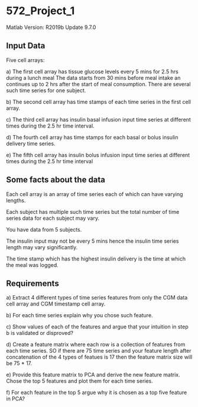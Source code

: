 # 572_Project_1

Matlab Version: R2019b Update 9.7.0

## Input Data
Five cell arrays:

a) The first cell array has tissue glucose levels every 5 mins for 2.5 hrs during a lunch meal
The data starts from 30 mins before meal intake an continues up to 2 hrs after the start of meal
consumption. There are several such time series for one subject.

b) The second cell array has time stamps of each time series in the first cell array.

c) The third cell array has insulin basal infusion input time series at different times during the 2.5
hr time interval.

d) The fourth cell array has time stamps for each basal or bolus insulin delivery time series.

e) The fifth cell array has insulin bolus infusion input time series at different times during the 2.5 hr
time interval

## Some facts about the data
Each cell array is an array of time series each of which can have varying lengths.

Each subject has multiple such time series but the total number of time series data for each subject may
vary.

You have data from 5 subjects.

The insulin input may not be every 5 mins hence the insulin time series length may vary significantly.

The time stamp which has the highest insulin delivery is the time at which the meal was logged.

## Requirements
a) Extract 4 different types of time series features from only the CGM data cell array and CGM
timestamp cell array.

b) For each time series explain why you chose such feature.

c) Show values of each of the features and argue that your intuition in step b is validated or
disproved?

d) Create a feature matrix where each row is a collection of features from each time series. SO if
there are 75 time series and your feature length after concatenation of the 4 types of featues is
17 then the feature matrix size will be 75 * 17.

e) Provide this feature matrix to PCA and derive the new feature matrix. Chose the top 5 features
and plot them for each time series.

f) For each feature in the top 5 argue why it is chosen as a top five feature in PCA?
